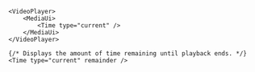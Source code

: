 <script>
import Docs from '../_Docs.md';
</script>

<Docs>

```jsx:copy-highlight:slot=usage{3}
<VideoPlayer>
	<MediaUi>
		<Time type="current" />
	</MediaUi>
</VideoPlayer>
```

```jsx:copy:slot=remaining-time
{/* Displays the amount of time remaining until playback ends. */}
<Time type="current" remainder />
```

</Docs>
